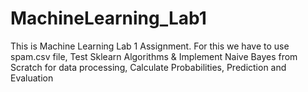 # MachineLearning_Lab1
This is Machine Learning Lab 1 Assignment. For this we have to use spam.csv file,  Test Sklearn Algorithms &amp; Implement Naive Bayes from Scratch for data processing, Calculate Probabilities, Prediction and Evaluation
